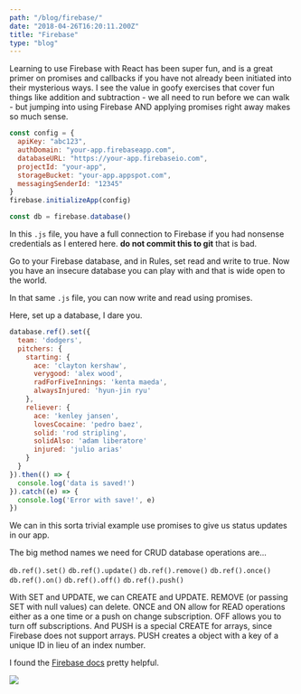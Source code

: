 ```yaml
---
path: "/blog/firebase/"
date: "2018-04-26T16:20:11.200Z"
title: "Firebase"
type: "blog"
---
```


Learning to use Firebase with React has been super fun, and is a great primer on promises and callbacks if you have not already been initiated into their mysterious ways. I see the value in goofy exercises that cover fun things like addition and subtraction - we all need to run before we can walk - but jumping into using Firebase AND applying promises right away makes so much sense. 

```javascript
const config = {
  apiKey: "abc123",
  authDomain: "your-app.firebaseapp.com",
  databaseURL: "https://your-app.firebaseio.com",
  projectId: "your-app",
  storageBucket: "your-app.appspot.com",
  messagingSenderId: "12345"
}
firebase.initializeApp(config)

const db = firebase.database()
```

In this `.js` file, you have a full connection to Firebase if you had nonsense credentials as I entered here. **do not commit this to git** that is bad.

Go to your Firebase database, and in Rules, set read and write to true. Now you have an insecure database you can play with and that is wide open to the world.

In that same `.js` file, you can now write and read using promises.

Here, set up a database, I dare you.

```javascript
database.ref().set({
  team: 'dodgers',
  pitchers: {
    starting: {
      ace: 'clayton kershaw',
      verygood: 'alex wood',
      radForFiveInnings: 'kenta maeda',
      alwaysInjured: 'hyun-jin ryu'
    },
    reliever: {
      ace: 'kenley jansen',
      lovesCocaine: 'pedro baez',
      solid: 'rod stripling',
      solidAlso: 'adam liberatore'
      injured: 'julio arias'
    }
  }
}).then(() => {
  console.log('data is saved!')
}).catch((e) => {
  console.log('Error with save!', e)
})

```

We can in this sorta trivial example use promises to give us status updates in our app.

The big method names we need for CRUD database operations are...

`db.ref().set()`
`db.ref().update()`
`db.ref().remove()`
`db.ref().once()`
`db.ref().on()`
`db.ref().off()`
`db.ref().push()`

With SET and UPDATE, we can CREATE and UPDATE. REMOVE (or passing SET with null values) can delete. ONCE and ON allow for READ operations either as a one time or a push on change subscription. OFF allows you to turn off subscriptions. And PUSH is a special CREATE for arrays, since Firebase does not support arrays. PUSH creates a object with a key of a unique ID in lieu of an index number.

I found the [Firebase docs](https://firebase.google.com/docs/reference/) pretty helpful.

![](https://imgur.com/gallery/i2O93)